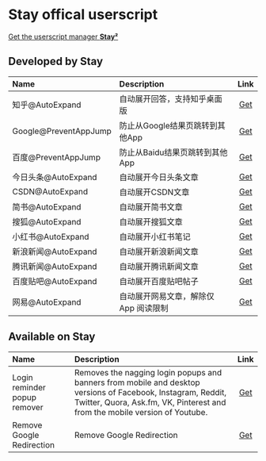 # Stay offical userscript
[Get the userscript manager **Stay²**](https://github.com/shenruisi/Stay)

## Developed by Stay
|  Name | Description | Link |
| :---- | :---- | :----: |
| 知乎@AutoExpand | 自动展开回答，支持知乎桌面版 | [Get](https://raw.githubusercontent.com/shenruisi/Stay-Offical-Userscript/main/zhihu/stay-zhihu.user.js) |
| Google@PreventAppJump | 防止从Google结果页跳转到其他App | [Get](https://raw.githubusercontent.com/shenruisi/Stay-Offical-Userscript/main/google/stay-google.user.js) |
| 百度@PreventAppJump | 防止从Baidu结果页跳转到其他App | [Get](https://raw.githubusercontent.com/shenruisi/Stay-Offical-Userscript/main/baidu/stay-baidu.user.js) |
| 今日头条@AutoExpand | 自动展开今日头条文章 | [Get](https://raw.githubusercontent.com/shenruisi/Stay-Offical-Userscript/main/toutiao/stay-toutiao.user.js) |
| CSDN@AutoExpand | 自动展开CSDN文章 | [Get](https://raw.githubusercontent.com/shenruisi/Stay-Offical-Userscript/main/csdn/stay-csdn.user.js) |
| 简书@AutoExpand | 自动展开简书文章 | [Get](https://raw.githubusercontent.com/shenruisi/Stay-Offical-Userscript/main/jianshu/stay-jianshu.user.js) |
| 搜狐@AutoExpand | 自动展开搜狐文章 | [Get](https://raw.githubusercontent.com/shenruisi/Stay-Offical-Userscript/main/sohu/stay-sohu.user.js) |
| 小红书@AutoExpand | 自动展开小红书笔记 | [Get](https://raw.githubusercontent.com/shenruisi/Stay-Offical-Userscript/main/xhs/stay-xhs.user.js) |
| 新浪新闻@AutoExpand | 自动展开新浪新闻文章 | [Get](https://raw.githubusercontent.com/shenruisi/Stay-Offical-Userscript/main/sina/stay-sina.user.js) |
| 腾讯新闻@AutoExpand | 自动展开腾讯新闻文章 | [Get](https://raw.githubusercontent.com/shenruisi/Stay-Offical-Userscript/main/newsqq/stay-newsqq.user.js) |
| 百度贴吧@AutoExpand | 自动展开百度贴吧帖子 | [Get](https://raw.githubusercontent.com/shenruisi/Stay-Offical-Userscript/main/tieba/stay-tieba.user.js) |
| 网易@AutoExpand | 自动展开网易文章，解除仅 App 阅读限制 | [Get](https://raw.githubusercontent.com/shenruisi/Stay-Offical-Userscript/main/netease/stay-netease.user.js) |

## Available on Stay
|  Name | Description | Link |
| :---- | :---- | :----: |
| Login reminder popup remover | Removes the nagging login popups and banners from mobile and desktop versions of Facebook, Instagram, Reddit, Twitter, Quora, Ask.fm, VK, Pinterest and from the mobile version of Youtube. | [Get](https://greasyfork.org/scripts/395497-login-reminder-popup-remover/code/Login%20reminder%20popup%20remover.user.js#bypass=true) |
| Remove Google Redirection | Remove Google Redirection | [Get](https://github.com/kodango/Remove-Google-Redirection) |




